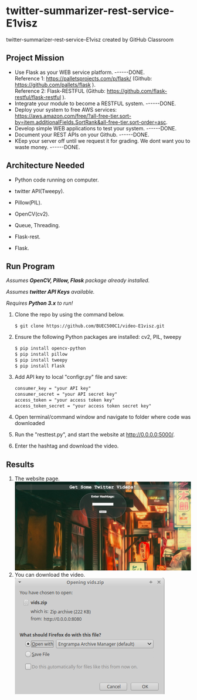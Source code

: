 # twitter-summarizer-rest-service-E1visz
twitter-summarizer-rest-service-E1visz created by GitHub Classroom


## Project Mission
* Use Flask as your WEB service platform.   ------DONE.  
   Reference 1:  https://palletsprojects.com/p/flask/ (Github:  https://github.com/pallets/flask ).  
   Reference 2:  Flask-RESTFUL  (Github:  https://github.com/flask-restful/flask-restful ).  
* Integrate your module to become a RESTFUL system.   ------DONE.  
* Deploy your system to free AWS services:  https://aws.amazon.com/free/?all-free-tier.sort-by=item.additionalFields.SortRank&all-free-tier.sort-order=asc.  
* Develop simple WEB applications to test your system.   ------DONE.  
* Document your REST APIs on your Github.    ------DONE.  
* KEep your server off until we request it for grading.  We dont want you to waste money.   ------DONE.   



## Architecture Needed

* Python code running on computer.    

* twitter API(Tweepy).  

* Pillow(PIL).  

* OpenCV(cv2).  

* Queue, Threading.  

* Flask-rest. 

* Flask.   



## Run Program

*Assumes __OpenCV, Pillow, Flask__ package already installed.*

*Assumes __twitter API Keys__ available.*

*Requires __Python 3.x__ to run!*

1. Clone the repo by using the command below.
   ```
   $ git clone https://github.com/BUEC500C1/video-E1visz.git
   ```

2. Ensure the following Python packages are installed: cv2, PIL, tweepy
   ```
   $ pip install opencv-python  
   $ pip install pillow
   $ pip install tweepy
   $ pip install Flask
   ```
3. Add API key to local "configr.py" file and save:  
   ```
   consumer_key = "your API key"
   consumer_secret = "your API secret key"
   access_token = "your access token key"
   access_token_secret = "your access token secret key"
   ```
4. Open terminal/command window and navigate to folder where code was downloaded

5. Run the "resttest.py", and start the website at http://0.0.0.0:5000/.

6. Enter the hashtag and download the video.  




## Results


1. The website page.  
   <img src="img/website.png">
2. You can download the video.  
   <img src="img/download.png">






